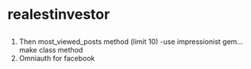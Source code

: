 # realestinvestor

##
  1. Then most_viewed_posts method (limit 10) -use impressionist gem... make class method
  2. Omniauth for facebook